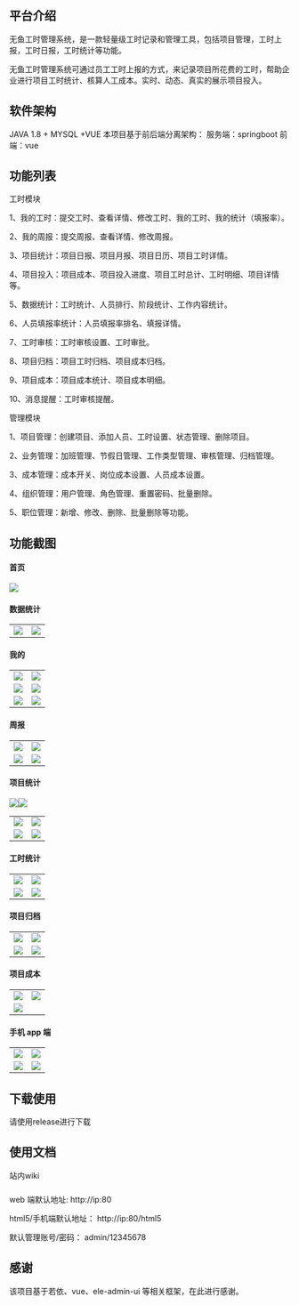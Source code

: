 ## 平台介绍

无鱼工时管理系统，是一款轻量级工时记录和管理工具，包括项目管理，工时上报，工时日报，工时统计等功能。

无鱼工时管理系统可通过员工工时上报的方式，来记录项目所花费的工时，帮助企业进行项目工时统计、核算人工成本。实时、动态、真实的展示项目投入。

## 软件架构

JAVA 1.8 + MYSQL +VUE
本项目基于前后端分离架构：
服务端：springboot
前端：vue

## 功能列表

工时模块

1、我的工时：提交工时、查看详情、修改工时、我的工时、我的统计（填报率）。

2、我的周报：提交周报、查看详情、修改周报。

3、项目统计：项目日报、项目月报、项目日历、项目工时详情。

4、项目投入：项目成本、项目投入进度、项目工时总计、工时明细、项目详情等。

5、数据统计：工时统计、人员排行、阶段统计、工作内容统计。

6、人员填报率统计：人员填报率排名、填报详情。

7、工时审核：工时审核设置、工时审批。

8、项目归档：项目工时归档、项目成本归档。

9、项目成本：项目成本统计、项目成本明细。

10、消息提醒：工时审核提醒。

管理模块

1、项目管理：创建项目、添加人员、工时设置、状态管理、删除项目。

2、业务管理：加班管理、节假日管理、工作类型管理、审核管理、归档管理。

3、成本管理：成本开关、岗位成本设置、人员成本设置。

4、组织管理：用户管理、角色管理、重置密码、批量删除。

5、职位管理：新增、修改、删除、批量删除等功能。

## 功能截图

#### 首页

![](document/img/1.png)

#### 数据统计

<table>
    <tr>
        <td>  <img src="document/img/t1.png"/>   </td>
        <td>  <img src="document/img/t2.png"/>   </td>
    </tr>
   
</table>

#### 我的

<table>
    <tr>
        <td>  <img src="document/img/2.png"/>   </td>
        <td>  <img src="document/img/3.png"/>   </td>
    </tr>
    <tr>
        <td> <img src="document/img/13.png"/>  </td>
        <td> <img src="document/img/yuangong01.png"/> </td>
    </tr>
     <tr>
        <td> <img src="document/img/yuangong02.png"/>  </td>
        <td> <img src="document/img/yuangong03.png"/> </td>
    </tr>
</table>

#### 周报

<table>
    <tr>
        <td>  <img src="document/img/week1.png"/>   </td>
        <td>  <img src="document/img/week2.png"/>   </td>
    </tr>
    <tr>
        <td> <img src="document/img/week3.png"/>  </td>
        <td> <img src="document/img/week4.png"/> </td>
    </tr>
    
</table>

#### 项目统计

<table>
 <tr>
  <img src="document/img/xm10.png" />

  <img src="document/img/xm11.png"/>
</tr>
    <tr>
        <td> <img src="document/img/yuebao01.png"/>  </td>
        <td> <img src="document/img/yuebao02.png"/> </td>
    </tr>
     <tr>
        <td> <img src="document/img/4.png"/>  </td>
        <td> <img src="document/img/5.png"/> </td>
    </tr>
</table>

#### 工时统计

<table>
    <tr>
        <td>  <img src="document/img/6.png"/>   </td>
        <td>  <img src="document/img/7.png"/>   </td>
    </tr>
    <tr>
        <td> <img src="document/img/12.png"/>  </td>
        <td> <img src="document/img/review2.png"/> </td>
    </tr>
   
</table>

#### 项目归档

<table>
    <tr>
        <td>  <img src="document/img/archive1.png"/>   </td>
        <td>  <img src="document/img/archive2.png"/>   </td>
    </tr>
    <tr>
        <td> <img src="document/img/archive3.png"/>  </td>
        <td> <img src="document/img/archive4.png"/> </td>
    </tr>
   
</table>

#### 项目成本

<table>
    <tr>
        <td>  <img src="document/img/cost1.png"/>   </td>
        <td>  <img src="document/img/cost2.png"/>   </td>
    </tr>
    <tr>
        <td> <img src="document/img/cost3.png"/>  </td>
        <td>  </td>
    </tr>
   
</table>

#### 手机 app 端

<table>
    <tr>
        <td>  <img src="document/appimg/app1.png"/>   </td>
        <td>  <img src="document/appimg/app2.png"/>   </td>
    </tr>
    <tr>
        <td>  <img src="document/appimg/app4.png"/>   </td>
        <td>  <img src="document/appimg/app3.png"/>   </td>
    </tr>
</table>




## 下载使用
请使用release进行下载

## 使用文档
站内wiki

###

web 端默认地址:
http://ip:80

html5/手机端默认地址：
http://ip:80/html5

默认管理账号/密码：
admin/12345678


## 感谢

该项目基于若依、vue、ele-admin-ui 等相关框架，在此进行感谢。

